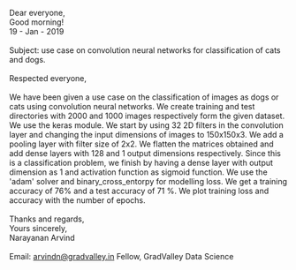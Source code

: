 Dear everyone, <br>
Good morning! <br>
19 - Jan - 2019 <br>
<br>
Subject: use case on convolution neural networks for classification of cats and dogs.
<br>
<br>
Respected everyone, <br>
<br>
We have been given a use case on the classification of images as dogs or cats using convolution neural networks. We create training and 
test directories with 2000 and 1000 images respectively form the given dataset. We use the keras module. We start by using 32 2D filters
in the convolution layer and changing the input dimensions of images to 150x150x3. We add a pooling layer with filter size of 2x2. We 
flatten the matrices obtained and add dense layers with 128 and 1 output dimensions respectively. Since this is a classification problem, 
we finish by having a dense layer with output dimension as 1 and activation function as sigmoid function. We use the 'adam' solver and 
binary_cross_entorpy for modelling loss. We get a training accuracy of 76% and a test accuracy of 71 %. We plot training loss and accuracy 
with the number of epochs.
<br>
<br>
Thanks and regards, <br>
Yours sincerely, <br>
Narayanan Arvind
<br>
<br>
Email: arvindn@gradvalley.in
Fellow, GradValley Data Science
